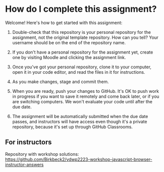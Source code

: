 # How do I complete this assignment?

Welcome! Here's how to get started with this assignment:

1. Double-check that this repository is your personal repository for the assignment, not the original template repository. How can you tell? Your username should be on the end of the repository name.

2. If you don't have a personal repository for the assignment yet, create one by visiting Moodle and clicking the assignment link.

3. Once you've got your personal repository, clone it to your computer, open it in your code editor, and read the files in it for instructions.

4. As you make changes, stage and commit them.

5. When you are ready, push your changes to GitHub. It's OK to push work in progress if you want to save it remotely and come back later, or if you are switching computers. We won't evaluate your code until after the due date.

7. The assignment will be automatically submitted when the due date passes, and instructors will have access even though it's a private repository, because it's set up through GitHub Classrooms.

## For instructors

Repository with workshop solutions: https://github.com/Birkbeck2/vdwp2223-workshop-javascript-browser-instructor-answers
